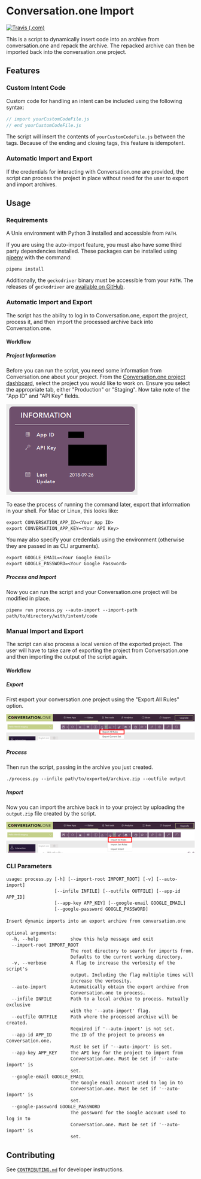 # Conversation.one Import

[![Travis (.com)](https://img.shields.io/travis/com/comp523-jarvis/conversation-one-import.svg)](https://travis-ci.com/comp523-jarvis/conversation-one-import)

This is a script to dynamically insert code into an archive from conversation.one and repack the archive. The repacked archive can then be imported back into the conversation.one project.

## Features

### Custom Intent Code

Custom code for handling an intent can be included using the following syntax:

```js
// import yourCustomCodeFile.js
// end yourCustomCodeFile.js
```

The script will insert the contents of `yourCustomCodeFile.js` between the tags. Because of the ending and closing tags, this feature is idempotent.

### Automatic Import and Export

If the credentials for interacting with Conversation.one are provided, the script can process the project in place without need for the user to export and import archives.

## Usage

### Requirements

A Unix environment with Python 3 installed and accessible from `PATH`.

If you are using the auto-import feature, you must also have some third party dependencies installed. These packages can be installed using [pipenv](https://pipenv.readthedocs.io/en/latest/) with the command:

```
pipenv install
```

Additionally, the `geckodriver` binary must be accessible from your `PATH`. The releases of `geckodriver` are [available on GitHub](https://github.com/mozilla/geckodriver/releases).

### Automatic Import and Export

The script has the ability to log in to Conversation.one, export the project, process it, and then import the processed archive back into Conversation.one.

#### Workflow

##### Project Information

Before you can run the script, you need some information from Conversation.one about your project. From the [Conversation.one project dashboard](https://dashboard.conversation.one/projects), select the project you would like to work on. Ensure you select the appropriate tab, either "Production" or "Staging". Now take note of the "App ID" and "API Key" fields.

![App Information](/docs/images/AppInformation.png)

To ease the process of running the command later, export that information in your shell. For Mac or Linux, this looks like:

```
export CONVERSATION_APP_ID=<Your App ID>
export CONVERSATION_APP_KEY=<Your API Key>
```

You may also specify your credentials using the environment (otherwise they are passed in as CLI arguments).

```
export GOOGLE_EMAIL=<Your Google Email>
export GOOGLE_PASSWORD=<Your Google Password>
```

##### Process and Import

Now you can run the script and your Conversation.one project will be modified in place.

```
pipenv run process.py --auto-import --import-path path/to/directory/with/intent/code
```

### Manual Import and Export

The script can also process a local version of the exported project. The user will have to take care of exporting the project from Conversation.one and then importing the output of the script again.

#### Workflow

##### Export

First export your conversation.one project using the "Export All Rules" option.

![Export All Rules](/docs/images/Export.png)

##### Process

Then run the script, passing in the archive you just created.

```
./process.py --infile path/to/exported/archive.zip --outfile output
```

##### Import

Now you can import the archive back in to your project by uploading the `output.zip` file created by the script.

![Import All Rules](/docs/images/Import.png)

### CLI Parameters

```
usage: process.py [-h] [--import-root IMPORT_ROOT] [-v] [--auto-import]
                  [--infile INFILE] [--outfile OUTFILE] [--app-id APP_ID]
                  [--app-key APP_KEY] [--google-email GOOGLE_EMAIL]
                  [--google-password GOOGLE_PASSWORD]

Insert dynamic imports into an export archive from conversation.one

optional arguments:
  -h, --help            show this help message and exit
  --import-root IMPORT_ROOT
                        The root directory to search for imports from.
                        Defaults to the current working directory.
  -v, --verbose         A flag to increase the verbosity of the script's
                        output. Including the flag multiple times will
                        increase the verbosity.
  --auto-import         Automatically obtain the export archive from
                        Conversation.one to process.
  --infile INFILE       Path to a local archive to process. Mutually exclusive
                        with the '--auto-import' flag.
  --outfile OUTFILE     Path where the processed archive will be created.
                        Required if '--auto-import' is not set.
  --app-id APP_ID       The ID of the project to process on Conversation.one.
                        Must be set if '--auto-import' is set.
  --app-key APP_KEY     The API key for the project to import from
                        Conversation.one. Must be set if '--auto-import' is
                        set.
  --google-email GOOGLE_EMAIL
                        The Google email account used to log in to
                        Conversation.one. Must be set if '--auto-import' is
                        set.
  --google-password GOOGLE_PASSWORD
                        The password for the Google account used to log in to
                        Conversation.one. Must be set if '--auto-import' is
                        set.
```

## Contributing

See [`CONTRIBUTING.md`](CONTRIBUTING.md) for developer instructions.
